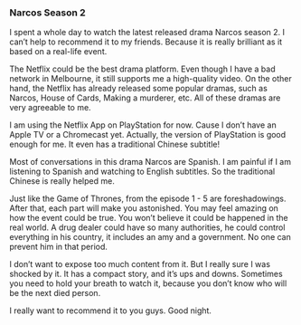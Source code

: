 ### Narcos Season 2
I spent a whole day to watch the latest released drama Narcos season 2. I can’t help to recommend it to my friends. Because it is really brilliant as it based on a real-life event.

The Netflix could be the best drama platform. Even though I have a bad network in Melbourne, it still supports me a high-quality video. On the other hand, the Netflix has already released some popular dramas, such as Narcos, House of Cards, Making a murderer, etc. All of these dramas are very agreeable to me.

I am using the Netflix App on PlayStation for now. Cause I don’t have an Apple TV or a Chromecast yet. Actually, the version of PlayStation is good enough for me. It even has a traditional Chinese subtitle!

Most of conversations in this drama Narcos are Spanish. I am painful if I am listening to Spanish and watching to English subtitles. So the traditional Chinese is really helped me.

Just like the Game of Thrones, from the episode 1 - 5 are foreshadowings. After that, each part will make you astonished. You may feel amazing on how the event could be true. You won’t believe it could be happened in the real world. A drug dealer could have so many authorities, he could control everything in his country, it includes an amy and a government. No one can prevent him in that period.

I don’t want to expose too much content from it. But I really sure I was shocked by it. It has a compact story, and it’s ups and downs. Sometimes you need to hold your breath to watch it, because you don’t know who will be the next died person.

I really want to recommend it to you guys. Good night.
